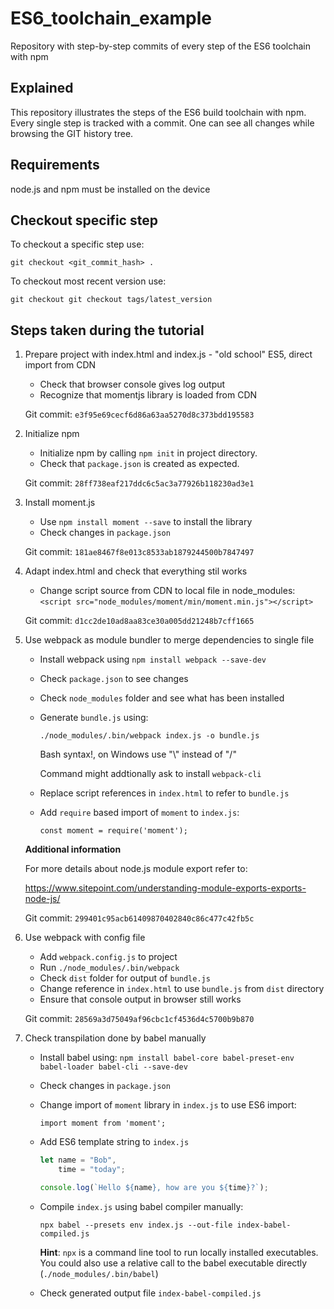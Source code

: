 # ES6_toolchain_example

Repository with step-by-step commits of every step of the ES6 toolchain with npm

## Explained

This repository illustrates the steps of the ES6 build toolchain with npm.
Every single step is tracked with a commit. One can see all changes while browsing the GIT history tree.

## Requirements

node.js and npm must be installed on the device

## Checkout specific step

To checkout a specific step use:

`git checkout <git_commit_hash> .`

To checkout most recent version use:

`git checkout git checkout tags/latest_version`

## Steps taken during the tutorial

1. Prepare project with index.html and index.js - "old school" ES5, direct import from CDN  
    * Check that browser console gives log output
    * Recognize that momentjs library is loaded from CDN

    Git commit:    `e3f95e69cecf6d86a63aa5270d8c373bdd195583`

2. Initialize npm
    * Initialize npm by calling `npm init` in project directory.
    * Check that `package.json` is created as expected.

    Git commit: `28ff738eaf217ddc6c5ac3a77926b118230ad3e1`

3. Install moment.js
    * Use `npm install moment --save` to install the library
    * Check changes in `package.json`

    Git commit: `181ae8467f8e013c8533ab1879244500b7847497`

4. Adapt index.html and check that everything stil works
    * Change script source from CDN to local file in node_modules:
    `<script src="node_modules/moment/min/moment.min.js"></script>`

    Git commit: `d1cc2de10ad8aa83ce30a005dd21248b7cff1665`

5. Use webpack as module bundler to merge dependencies to single file
    * Install webpack using `npm install webpack --save-dev`
    * Check `package.json` to see changes
    * Check `node_modules` folder and see what has been installed
    * Generate `bundle.js` using: 

        `./node_modules/.bin/webpack index.js -o bundle.js` 
        
        Bash syntax!, on Windows use "\\" instead of "/"

        Command might addtionally ask to install `webpack-cli`

    * Replace script references in `index.html` to refer to `bundle.js`
    * Add `require` based import of `moment` to `index.js`:

        `const moment = require('moment');`

    **Additional information**

    For more details about node.js module export refer to: 
    
    https://www.sitepoint.com/understanding-module-exports-exports-node-js/

    Git commit: `299401c95acb61409870402840c86c477c42fb5c`

6. Use webpack with config file

    * Add `webpack.config.js` to project
    * Run `./node_modules/.bin/webpack`
    * Check `dist` folder for output of `bundle.js`
    * Change reference in `index.html` to use `bundle.js` from `dist` directory
    * Ensure that console output in browser still works

    Git commit: `28569a3d75049af96cbc1cf4536d4c5700b9b870`

7. Check transpilation done by babel manually

    * Install babel using: `npm install babel-core babel-preset-env babel-loader babel-cli --save-dev`
    * Check changes in `package.json`
    * Change import of `moment` library in `index.js` to use ES6 import:

        `import moment from 'moment';`

    * Add ES6 template string to `index.js`

        ```js
        let name = "Bob",
            time = "today";

        console.log(`Hello ${name}, how are you ${time}?`);
        ```

    * Compile `index.js` using babel compiler manually:

        `npx babel --presets env index.js --out-file index-babel-compiled.js`

        **Hint**:
        `npx` is a command line tool to run locally installed executables. You could also use a relative call to the babel executable directly (`./node_modules/.bin/babel`)

    * Check generated output file `index-babel-compiled.js`
